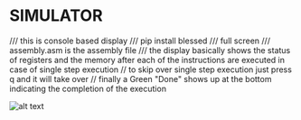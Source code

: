 # SIMULATOR

/// this is console based display
/// pip install blessed
/// full screen
/// assembly.asm is the assembly file
/// the display basically shows the status of registers and the memory after each of the  instructions are executed in case of single step execution
// to skip over single step execution just press q and it will take over
// finally a Green "Done" shows up at the bottom indicating the completion of the execution

![alt text](https://github.com/[Saisrujan18]/[Saisrujan18]/blob/[main]/db9afa1b-ecbe-49bd-92e3-0c38d19f378d.gif?raw=true)
